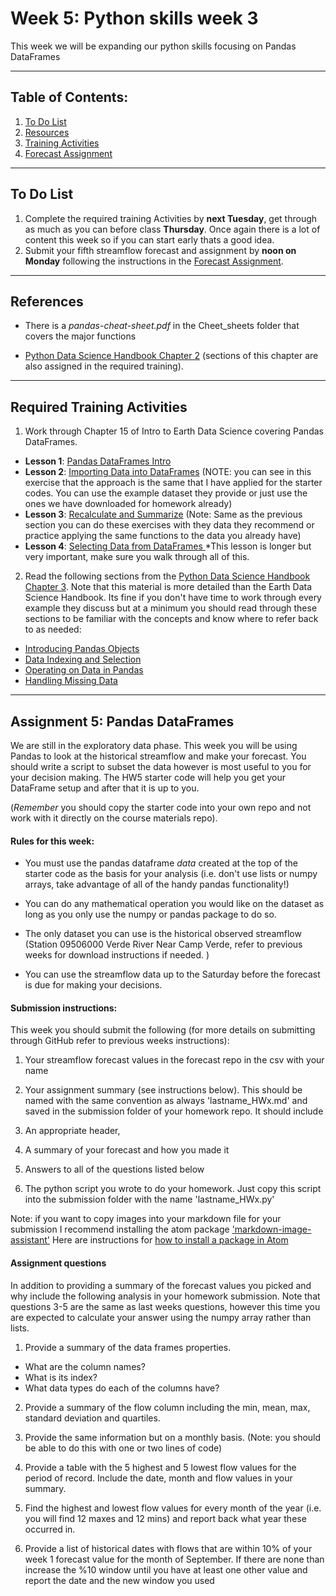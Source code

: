# Week 5: Python skills week 3
This week we will be expanding our python skills focusing on Pandas DataFrames
____
## Table of Contents:
1. [ To Do List](#todo)
1. [ Resources](#resources)
1. [ Training Activities](#training)
1. [ Forecast Assignment](#assignment)

___
<a name="todo"></a>
## To Do List
1. Complete the required training Activities by **next Tuesday**, get through as much as you can before class **Thursday**. Once again there is a lot of content this week so if you can start early  thats a good idea.
2. Submit your fifth streamflow forecast and assignment by **noon on Monday** following the instructions in the [ Forecast Assignment](#assignment).

___
<a name="resources"></a>
## References
- There is a *pandas-cheat-sheet.pdf* in the Cheet_sheets folder  that covers the major functions

- [Python Data Science Handbook Chapter 2](https://jakevdp.github.io/PythonDataScienceHandbook/02.00-introduction-to-numpy.html) (sections of this chapter are also assigned in the required training).
___
<a name="training"></a>
## Required Training Activities
1. Work through Chapter 15 of Intro to Earth Data Science covering Pandas DataFrames.
  - **Lesson 1**: [Pandas DataFrames Intro](https://www.earthdatascience.org/courses/intro-to-earth-data-science/scientific-data-structures-python/pandas-dataframes/)
  - **Lesson 2**: [Importing Data into DataFrames](https://www.earthdatascience.org/courses/intro-to-earth-data-science/scientific-data-structures-python/pandas-dataframes/import-csv-files-pandas-dataframes/) (NOTE: you can see in this exercise that the approach is the same that I have applied for the starter codes. You can use the example dataset they provide or just use the ones we have downloaded for homework already)
  - **Lesson 3**: [Recalculate and Summarize](https://www.earthdatascience.org/courses/intro-to-earth-data-science/scientific-data-structures-python/pandas-dataframes/run-calculations-summary-statistics-pandas-dataframes/) (Note: Same as the previous section you can do these exercises with they data they recommend or practice applying the same functions to the data you already have)
  - **Lesson 4**: [Selecting Data from DataFrames ](https://www.earthdatascience.org/courses/intro-to-earth-data-science/scientific-data-structures-python/pandas-dataframes/indexing-filtering-data-pandas-dataframes/) *This lesson is longer but very  important, make sure you walk through all of this.

2. Read the following sections from the [Python Data Science Handbook Chapter 3](ttps://jakevdp.github.io/PythonDataScienceHandbook/index.html). Note that this material is more detailed than the Earth Data Science Handbook. Its fine if you don't have time to work through every example they discuss but at a minimum you should read through these sections to be familiar with the concepts and know where to refer back to as needed:
  - [Introducing Pandas Objects](https://jakevdp.github.io/PythonDataScienceHandbook/03.01-introducing-pandas-objects.html)
  - [Data Indexing and Selection](https://jakevdp.github.io/PythonDataScienceHandbook/03.02-data-indexing-and-selection.html)
  - [Operating on Data in Pandas](https://jakevdp.github.io/PythonDataScienceHandbook/03.03-operations-in-pandas.html)
  - [Handling Missing Data](https://jakevdp.github.io/PythonDataScienceHandbook/03.04-missing-values.html)

___
<a name="assignment"></a>
## Assignment 5: Pandas DataFrames
We are still in the exploratory data phase. This week you will be using Pandas to look  at the historical streamflow and make your forecast. You should write a script to subset the data however is most useful to you for your decision making. The HW5 starter code will help you get your DataFrame setup and after that it is up to you.

(*Remember* you should copy the starter code into your own repo and not work with it directly on the course materials repo).

#### Rules for this week:
- You must use the pandas dataframe *data* created at the top of the starter code as the basis for your analysis (i.e. don't use lists or numpy arrays, take advantage of all of the handy pandas functionality!)

- You can do any mathematical operation you would like on the dataset as long as you only use the numpy or pandas package to do so.  

- The only dataset you can use is the historical observed streamflow (Station 09506000 Verde River Near Camp Verde, refer to previous weeks for download instructions if needed. )

- You can use the streamflow data up to the Saturday before the forecast is due for making your decisions.

#### Submission instructions:
This week you should submit the following (for more details on submitting through GitHub refer to previous weeks instructions):

1. Your streamflow forecast values in the forecast repo in the csv with your name

2. Your assignment summary (see instructions below). This should be named with the same convention  as always 'lastname_HWx.md' and saved in the submission folder of your homework repo.  It should include
  1. An appropriate header,
  2. A summary of your forecast and how you made it
  3. Answers to all of the questions listed below

3. The python script you wrote to do your homework.  Just copy this script into the submission folder with the name 'lastname_HWx.py'

Note: if you want to copy images into your markdown file for your submission I recommend installing the atom package ['markdown-image-assistant'](https://atom.io/packages/markdown-image-assistant#:~:text=atom%2Dmarkdown%2Dimage%2Dassistant,useful%20for%20notetaking%20in%20Atom.) Here are instructions for  [how to install a package in Atom](https://flight-manual.atom.io/using-atom/sections/atom-packages/)

#### Assignment questions
In addition to providing a summary of the forecast values you picked and why include the following analysis in your homework submission. Note that questions 3-5 are the same as last weeks questions, however this time you are expected to calculate your answer using the numpy array rather than lists.

1. Provide a summary of the data frames properties.
  - What are the column names?
  - What is its index?
  - What data types do each of the columns have?

2. Provide a summary of the flow column including the min, mean, max, standard deviation and quartiles.

3. Provide the same information but on a monthly basis. (Note: you should be able to do this with one or two lines of code)

4. Provide a table with the 5 highest and 5 lowest flow
values for  the period of record. Include the date, month and flow values in your summary.

5.  Find the highest and lowest flow  values for every month of the year (i.e. you will find 12 maxes and 12 mins) and report back what year these occurred in.

6. Provide a list of historical dates with flows that are within 10% of your week 1 forecast value for the month of September. If there are none than increase the %10 window until you have at least one other  value and report the date and the new window you used
